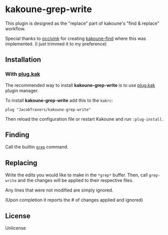 # kakoune-grep-write

This plugin is designed as the "replace" part of kakoune's "find & replace" workflow.

Special thanks to [occivink][1] for creating [kakoune-find][2] where this was implemented. (I just trimmed it to my preference)

## Installation

### With [plug.kak][3]

The recommended way to install **kakoune-grep-write** is to use [plug.kak][3] plugin manager.

To install **kakoune-grep-write** add this to the `kakrc`:

``` kak
plug "JacobTravers/kakoune-grep-write"
```

Then reload the configuration file or restart Kakoune and run `:plug-install`.

## Finding

Call the builtin [`grep`][4] command.

## Replacing

Write the edits you would like to make in the `*grep*` buffer. Then, call `grep-write` and the changes will be applied to their respective files.

Any lines that were not modified are simply ignored.

(Upon completion it reports the # of changes applied and ignored)

## License

Unlicense



[1]: https://github.com/occivink
[2]: https://github.com/occivink/kakoune-find
[3]: https://github.com/andreyorst/plug.kak
[4]: https://github.com/mawww/kakoune/blob/master/rc/tools/grep.kak
